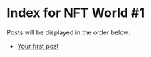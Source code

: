 # Index for NFT World #1
Posts will be displayed in the order below:

- [Your first post](./001-first.md)

